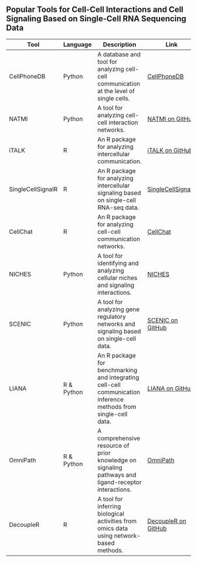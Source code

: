 ## Popular Tools for Cell-Cell Interactions and Cell Signaling Based on Single-Cell RNA Sequencing Data

| Tool             | Language       | Description                                                                                   | Link                                                              |
|------------------|----------------|-----------------------------------------------------------------------------------------------|-------------------------------------------------------------------|
| CellPhoneDB      | Python         | A database and tool for analyzing cell-cell communication at the level of single cells.       | [CellPhoneDB](https://www.cellphonedb.org/)                       |
| NATMI            | Python         | A tool for analyzing cell-cell interaction networks.                                          | [NATMI on GitHub](https://github.com/forrest-lab/NATMI)           |
| iTALK            | R              | An R package for analyzing intercellular communication.                                       | [iTALK on GitHub](https://github.com/Coolgenome/iTALK)            |
| SingleCellSignalR| R              | An R package for analyzing intercellular signaling based on single-cell RNA-seq data.         | [SingleCellSignalR](https://github.com/SysFate/SingleCellSignalR) |
| CellChat         | R              | An R package for analyzing cell-cell communication networks.                                  | [CellChat](https://github.com/jinworks/CellChat)                  |
| NICHES           | Python         | A tool for identifying and analyzing cellular niches and signaling interactions.              | [NICHES](https://github.com/kirbyju/NICHES)                       |
| SCENIC           | Python         | A tool for analyzing gene regulatory networks and signaling based on single-cell data.        | [SCENIC on GitHub](https://github.com/aertslab/SCENIC)            |
| LIANA            | R & Python     | An R package for benchmarking and integrating cell-cell communication inference methods from single-cell data. | [LIANA on GitHub](https://github.com/saeyslab/LIANA)              |
| OmniPath         | R & Python     | A comprehensive resource of prior knowledge on signaling pathways and ligand-receptor interactions. | [OmniPath](https://github.com/saezlab/OmnipathR)                  |
| DecoupleR        | R              | A tool for inferring biological activities from omics data using network-based methods.       | [DecoupleR on GitHub](https://github.com/saezlab/decoupleR)       |

